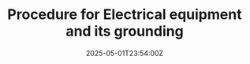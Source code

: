 ---
title: Procedure for Electrical equipment and its grounding
linkTitle: Procedure for Electrical equipment and its grounding
date: '2025-05-01T23:54:00Z'
weight: 1
description: Ensure safe operation and grounding of electrical equipment through inspections,
  planning, installation, testing, and regular maintenance, in compliance with ISO
  20121 standards. Responsibilities include the Electrical Maintenance Team, supervisors,
  and employees for reporting hazards.
draft: false
ref: procedure-for-electrical-equipment-and-its-grounding
---